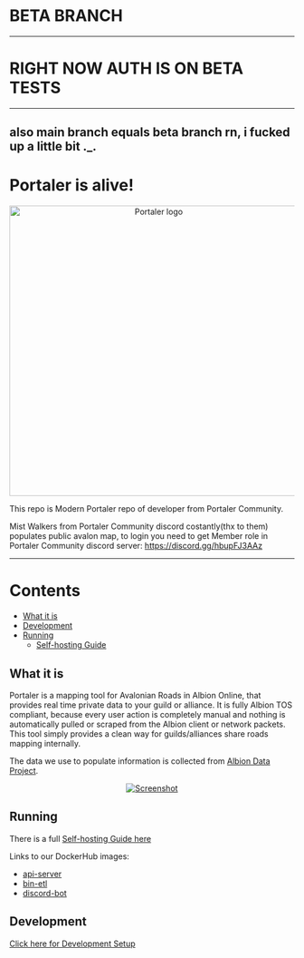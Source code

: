 # BETA BRANCH
----
# RIGHT NOW AUTH IS ON BETA TESTS
----
also main branch equals beta branch rn, i fucked up a little bit ._.
----

# Portaler is alive!

<p align="center">
  <img alt="Portaler logo" width="512px" height="512px" src="https://github.com/aut1sto/portaler-core/blob/main/assets/logo/logo-512x512.png" />
</p>

This repo is Modern Portaler repo of developer from Portaler Community.

Mist Walkers from Portaler Community discord costantly(thx to them) populates public avalon map, to login you need to get Member role in Portaler Community discord server:
https://discord.gg/hbupFJ3AAz 

----

# Contents

- [What it is](#what-it-is)
- [Development](./docs/devsetup.md)
- [Running](#running)
  - [Self-hosting Guide](./docs/selfhosting.md)

## What it is

Portaler is a mapping tool for Avalonian Roads in Albion Online, that provides real time private data to your guild or alliance. It is fully Albion TOS compliant, because every user action is completely manual and nothing is automatically pulled or scraped from the Albion client or network packets. This tool simply provides a clean way for guilds/alliances share roads mapping internally.

The data we use to populate information is collected from [Albion Data Project](https://www.albion-online-data.com/).

<p align="center">
<a href="https://github.com/aut1sto/portaler-core/blob/main/assets/screenshot.png" target="_blank" rel="noopener nofollow noreferrer">
  <img src="https://github.com/aut1sto/portaler-core/blob/main/assets/screenshot.png" alt="Screenshot" />
</a>
</p>

## Running

There is a full [Self-hosting Guide here](./docs/selfhosting.md)

Links to our DockerHub images:

- [api-server](https://hub.docker.com/repository/docker/aut1sto/portaler)
- [bin-etl](https://hub.docker.com/repository/docker/aut1sto/portaler-etl)
- [discord-bot](https://hub.docker.com/repository/docker/mawburn/portaler-bot)

## Development

[Click here for Development Setup](./docs/devsetup.md)

